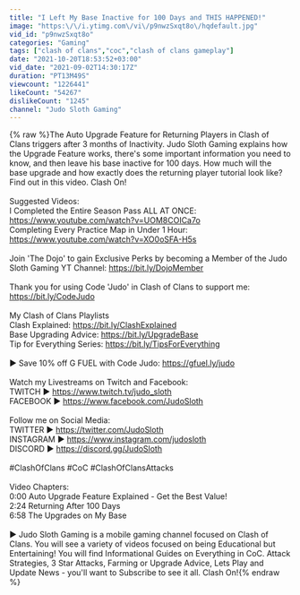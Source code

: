 ```yaml
---
title: "I Left My Base Inactive for 100 Days and THIS HAPPENED!"
image: "https:\/\/i.ytimg.com\/vi\/p9nwzSxqt8o\/hqdefault.jpg"
vid_id: "p9nwzSxqt8o"
categories: "Gaming"
tags: ["clash of clans","coc","clash of clans gameplay"]
date: "2021-10-20T18:53:52+03:00"
vid_date: "2021-09-02T14:30:17Z"
duration: "PT13M49S"
viewcount: "1226441"
likeCount: "54267"
dislikeCount: "1245"
channel: "Judo Sloth Gaming"
---
```

{% raw %}The Auto Upgrade Feature for Returning Players in Clash of Clans triggers after 3 months of Inactivity. Judo Sloth Gaming explains how the Upgrade Feature works, there's some important information you need to know, and then leave his base inactive for 100 days. How much will the base upgrade and how exactly does the returning player tutorial look like? Find out in this video. Clash On!<br /><br />Suggested Videos:<br />I Completed the Entire Season Pass ALL AT ONCE: <a rel="nofollow" target="blank" href="https://www.youtube.com/watch?v=UOM8COICa7o">https://www.youtube.com/watch?v=UOM8COICa7o</a><br />Completing Every Practice Map in Under 1 Hour: <a rel="nofollow" target="blank" href="https://www.youtube.com/watch?v=XO0oSFA-H5s">https://www.youtube.com/watch?v=XO0oSFA-H5s</a><br /><br />Join 'The Dojo' to gain Exclusive Perks by becoming a Member of the Judo Sloth Gaming YT Channel: <a rel="nofollow" target="blank" href="https://bit.ly/DojoMember">https://bit.ly/DojoMember</a><br /><br />Thank you for using Code 'Judo' in Clash of Clans to support me: <a rel="nofollow" target="blank" href="https://bit.ly/CodeJudo">https://bit.ly/CodeJudo</a><br /><br />My Clash of Clans Playlists<br />Clash Explained: <a rel="nofollow" target="blank" href="https://bit.ly/ClashExplained">https://bit.ly/ClashExplained</a><br />Base Upgrading Advice: <a rel="nofollow" target="blank" href="https://bit.ly/UpgradeBase">https://bit.ly/UpgradeBase</a><br />Tip for Everything Series: <a rel="nofollow" target="blank" href="https://bit.ly/TipsForEverything">https://bit.ly/TipsForEverything</a><br /><br />► Save 10% off G FUEL with Code Judo: <a rel="nofollow" target="blank" href="https://gfuel.ly/judo">https://gfuel.ly/judo</a><br /><br />Watch my Livestreams on Twitch and Facebook:<br />TWITCH ► <a rel="nofollow" target="blank" href="https://www.twitch.tv/judo_sloth">https://www.twitch.tv/judo_sloth</a><br />FACEBOOK ► <a rel="nofollow" target="blank" href="https://www.facebook.com/JudoSloth">https://www.facebook.com/JudoSloth</a><br /><br />Follow me on Social Media:<br />TWITTER ► <a rel="nofollow" target="blank" href="https://twitter.com/JudoSloth">https://twitter.com/JudoSloth</a><br />INSTAGRAM ► <a rel="nofollow" target="blank" href="https://www.instagram.com/judosloth">https://www.instagram.com/judosloth</a><br />DISCORD ► <a rel="nofollow" target="blank" href="https://discord.gg/JudoSloth">https://discord.gg/JudoSloth</a><br /><br />#ClashOfClans #CoC #ClashOfClansAttacks<br /><br />Video Chapters:<br />0:00 Auto Upgrade Feature Explained - Get the Best Value!<br />2:24 Returning After 100 Days<br />6:58 The Upgrades on My Base<br /><br />► Judo Sloth Gaming is a mobile gaming channel focused on Clash of Clans. You will see a variety of videos focused on being Educational but Entertaining! You will find Informational Guides on Everything in CoC. Attack Strategies, 3 Star Attacks, Farming or Upgrade Advice, Lets Play and Update News - you'll want to Subscribe to see it all. Clash On!{% endraw %}
